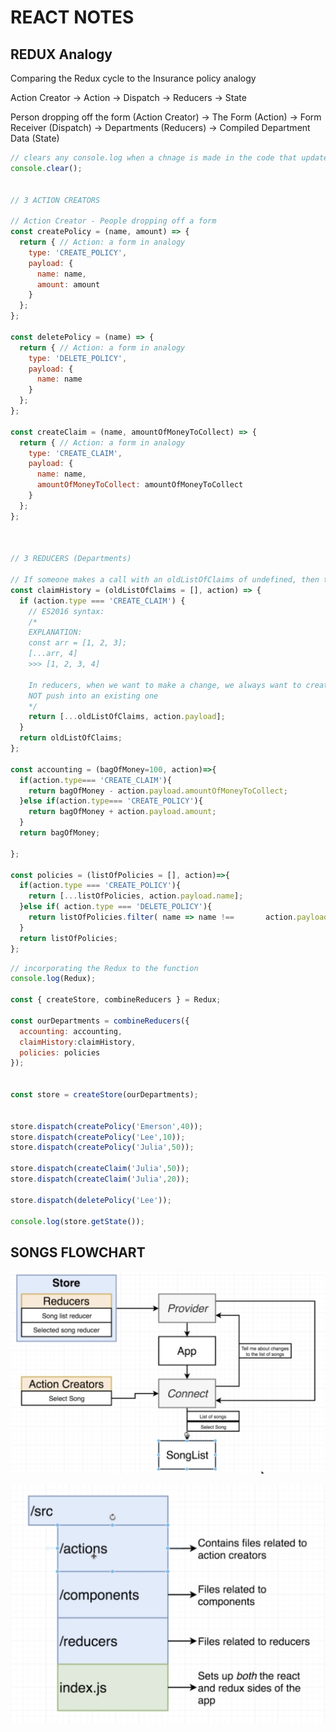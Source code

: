 # REACT NOTES

## REDUX Analogy

Comparing the Redux cycle to the Insurance policy analogy

Action Creator -> Action -> Dispatch -> Reducers -> State

Person dropping off the form (Action Creator) ->
The Form (Action) ->
Form Receiver (Dispatch) ->
Departments (Reducers) ->
Compiled Department Data (State)

```JavaScript
// clears any console.log when a chnage is made in the code that updates the page
console.clear();


// 3 ACTION CREATORS

// Action Creator - People dropping off a form
const createPolicy = (name, amount) => {
  return { // Action: a form in analogy
    type: 'CREATE_POLICY',
    payload: {
      name: name,
      amount: amount
    }
  };
};

const deletePolicy = (name) => {
  return { // Action: a form in analogy
    type: 'DELETE_POLICY',
    payload: {
      name: name
    }
  };
};

const createClaim = (name, amountOfMoneyToCollect) => {
  return { // Action: a form in analogy
    type: 'CREATE_CLAIM',
    payload: {
      name: name,
      amountOfMoneyToCollect: amountOfMoneyToCollect
    }
  };
};



// 3 REDUCERS (Departments)

// If someone makes a call with an oldListOfClaims of undefined, then the var will be replaced with an empty arr
const claimHistory = (oldListOfClaims = [], action) => {  
  if (action.type === 'CREATE_CLAIM') {
    // ES2016 syntax:
    /*
    EXPLANATION:
    const arr = [1, 2, 3];
    [...arr, 4]
    >>> [1, 2, 3, 4]

    In reducers, when we want to make a change, we always want to create a new array
    NOT push into an existing one
    */
    return [...oldListOfClaims, action.payload];
  }
  return oldListOfClaims;
};

const accounting = (bagOfMoney=100, action)=>{
  if(action.type=== 'CREATE_CLAIM'){
    return bagOfMoney - action.payload.amountOfMoneyToCollect;
  }else if(action.type=== 'CREATE_POLICY'){
    return bagOfMoney + action.payload.amount;
  }
  return bagOfMoney;

};

const policies = (listOfPolicies = [], action)=>{
  if(action.type === 'CREATE_POLICY'){
    return [...listOfPolicies, action.payload.name];
  }else if( action.type === 'DELETE_POLICY'){
    return listOfPolicies.filter( name => name !==       action.payload.name);
  }
  return listOfPolicies;
};
```

```javascript
// incorporating the Redux to the function
console.log(Redux);

const { createStore, combineReducers } = Redux;

const ourDepartments = combineReducers({
  accounting: accounting,
  claimHistory:claimHistory,
  policies: policies
});


const store = createStore(ourDepartments);


store.dispatch(createPolicy('Emerson',40));
store.dispatch(createPolicy('Lee',10));
store.dispatch(createPolicy('Julia',50));

store.dispatch(createClaim('Julia',50));
store.dispatch(createClaim('Julia',20));

store.dispatch(deletePolicy('Lee'));

console.log(store.getState());
```

## SONGS FLOWCHART

![Songs Flowchart](./songsFlowchart.png)

![Songs Organization](./songsOrganization.png)
